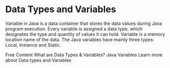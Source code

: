 # Data Types and Variables

Variable in Java is a data container that stores the data values during Java program execution. Every variable is assigned a data type, which designates the type and quantity of values it can hold. Variable is a memory location name of the data. The Java variables have mainly three types: Local, Instance and Static.

<ResourceGroupTitle>Free Content</ResourceGroupTitle>
<BadgeLink colorScheme='yellow' badgeText='Read' href='https://www.guru99.com/java-variables.html'>What are Data Types & Variables?</BadgeLink>
<BadgeLink colorScheme='yellow' badgeText='Read' href='https://www.javatpoint.com/java-variables'>Java Variables</BadgeLink>
<BadgeLink badgeText='Watch' href='https://www.javatpoint.com/java-data-types'>Learn more about Data types and Variables</BadgeLink>
